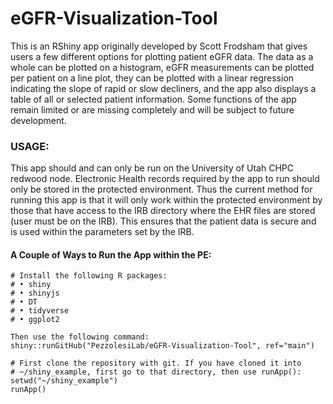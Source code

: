 # eGFR-Visualization-Tool

This is an RShiny app originally developed by Scott Frodsham that gives users a few different options for plotting patient eGFR data. The data as a whole can be plotted on a histogram, eGFR measurements can be plotted per patient on a line plot, they can be plotted with a linear regression indicating the slope of rapid or slow decliners, and the app also displays a table of all or selected patient information. Some functions of the app remain limited or are missing completely and will be subject to future development.

### USAGE:
This app should and can only be run on the University of Utah CHPC redwood node. Electronic Health records required by the app to run should only be stored in the protected environment. Thus the current method for running this app is that it will only work within the protected environment by those that have access to the IRB directory where the EHR files are stored (user must be on the IRB). This ensures that the patient data is secure and is used within the parameters set by the IRB.

#### A Couple of Ways to Run the App within the PE:
```
# Install the following R packages:
# • shiny
# • shinyjs
# • DT
# • tidyverse
# • ggplot2

Then use the following command:
shiny::runGitHub("PezzolesiLab/eGFR-Visualization-Tool", ref="main")
```

```
# First clone the repository with git. If you have cloned it into
# ~/shiny_example, first go to that directory, then use runApp():
setwd("~/shiny_example")
runApp()
```
